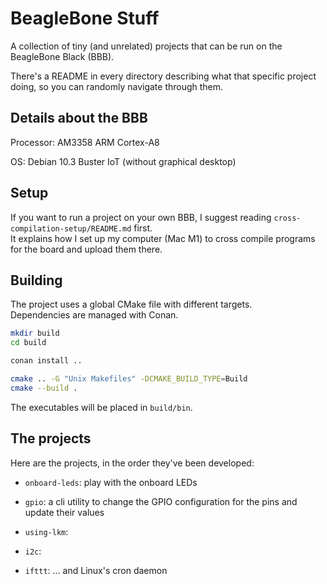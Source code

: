 # BeagleBone Stuff

A collection of tiny (and unrelated) projects that can be run on the BeagleBone Black (BBB).  

There's a README in every directory describing what that specific project doing, so you can randomly navigate through them.

## Details about the BBB

Processor: AM3358 ARM Cortex-A8

OS: Debian 10.3 Buster IoT (without graphical desktop)

## Setup

If you want to run a project on your own BBB, I suggest reading `cross-compilation-setup/README.md` first.  
It explains how I set up my computer (Mac M1) to cross compile programs for the board and upload them there.

## Building

The project uses a global CMake file with different targets.  
Dependencies are managed with Conan.

```sh
mkdir build
cd build

conan install ..

cmake .. -G "Unix Makefiles" -DCMAKE_BUILD_TYPE=Build
cmake --build .
```

The executables will be placed in `build/bin`.

## The projects

Here are the projects, in the order they've been developed:

* `onboard-leds`: play with the onboard LEDs

* `gpio`: a cli utility to change the GPIO configuration for the pins and update their values

* `using-lkm`: 

* `i2c`:

* `ifttt`: ... and Linux's cron daemon
